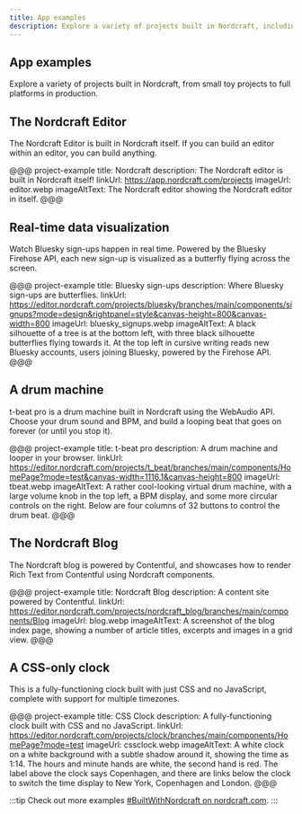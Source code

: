 ```yaml
---
title: App examples
description: Explore a variety of projects built in Nordcraft, including a drum machine, a CSS only clock, and the Nordcraft editor itself.
---
```


## App examples

Explore a variety of projects built in Nordcraft, from small toy projects to full platforms in production.

## The Nordcraft Editor

The Nordcraft Editor is built in Nordcraft itself. If you can build an editor within an editor, you can build anything.

@@@ project-example
title: Nordcraft
description: The Nordcraft editor is built in Nordcraft itself!
linkUrl: https://app.nordcraft.com/projects
imageUrl: editor.webp
imageAltText: The Nordcraft editor showing the Nordcraft editor in itself.
@@@

## Real-time data visualization

Watch Bluesky sign-ups happen in real time. Powered by the Bluesky Firehose API, each new sign-up is visualized as a butterfly flying across the screen.

@@@ project-example
title: Bluesky sign-ups
description: Where Bluesky sign-ups are butterflies.
linkUrl: https://editor.nordcraft.com/projects/bluesky/branches/main/components/signups?mode=design&rightpanel=style&canvas-height=800&canvas-width=800
imageUrl: bluesky_signups.webp
imageAltText: A black silhouette of a tree is at the bottom left, with three black silhouette butterflies flying towards it. At the top left in cursive writing reads new Bluesky accounts, users joining Bluesky, powered by the Firehose API.
@@@

## A drum machine

t-beat pro is a drum machine built in Nordcraft using the WebAudio API. Choose your drum sound and BPM, and build a looping beat that goes on forever (or until you stop it).

@@@ project-example
title: t-beat pro
description: A drum machine and looper in your browser.
linkUrl: https://editor.nordcraft.com/projects/t_beat/branches/main/components/HomePage?mode=test&canvas-width=1116.1&canvas-height=800
imageUrl: tbeat.webp
imageAltText: A rather cool-looking virtual drum machine, with a large volume knob in the top left, a BPM display, and some more circular controls on the right. Below are four columns of 32 buttons to control the drum beat.
@@@

## The Nordcraft Blog

The Nordcraft blog is powered by Contentful, and showcases how to render Rich Text from Contentful using Nordcraft components.

@@@ project-example
title: Nordcraft Blog
description: A content site powered by Contentful.
linkUrl: https://editor.nordcraft.com/projects/nordcraft_blog/branches/main/components/Blog
imageUrl: blog.webp
imageAltText: A screenshot of the blog index page, showing a number of article titles, excerpts and images in a grid view.
@@@

## A CSS-only clock

This is a fully-functioning clock built with just CSS and no JavaScript, complete with support for multiple timezones.

@@@ project-example
title: CSS Clock
description: A fully-functioning clock built with CSS and no JavaScript.
linkUrl: https://editor.nordcraft.com/projects/clock/branches/main/components/HomePage?mode=test
imageUrl: cssclock.webp
imageAltText: A white clock on a white background with a subtle shadow around it, showing the time as 1:14. The hours and minute hands are white, the second hand is red. The label above the clock says Copenhagen, and there are links below the clock to switch the time display to New York, Copenhagen and London.
@@@

:::tip
Check out more examples [#BuiltWithNordcraft on nordcraft.com](https://nordcraft.com/built-with-nordcraft).
:::
